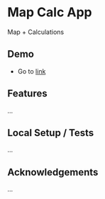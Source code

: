 # Map Calc App
Map + Calculations

## Demo
- Go to [link](#)

## Features
...
## Local Setup / Tests
...

## Acknowledgements
...